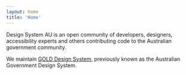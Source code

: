 ```yaml
---
layout: home
title: 'Home'
---
```


Design System AU is an open community of developers, designers, accessibility experts and others contributing code to the Australian government community. 

We maintain <a href="https://github.com/designsystemau/design-system-components" target="_blank">GOLD Design System</a>, previously known as the Australian Government Design System.
